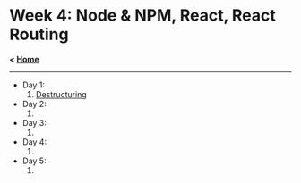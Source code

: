 # Week 4: Node & NPM, React, React Routing

**< [Home](../README.md)**

---

- Day 1:
  1. [Destructuring](./day-01/01-destructuring.md)
- Day 2:
  1. []()
- Day 3:
  1. []()
- Day 4:
  1. []()
- Day 5:
  1. []()
